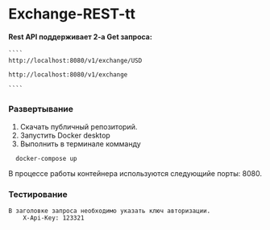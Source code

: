 # Exchange-REST-tt

#### Rest API поддерживает 2-а Get запроса:
    ````
    http://localhost:8080/v1/exchange/USD
    
    http://localhost:8080/v1/exchange

    ````

### Развертывание 
  1. Скачать публичный репозиторий.
  2. Запустить Docker desktop
  3. Выполнить в терминале комманду 
  ````
    docker-compose up
  ````
  В процессе работы контейнера используются следующийе порты: 8080. 

### Тестирование 
    В заголовке запроса необходимо указать ключ авторизации.
        X-Api-Key: 123321
    
